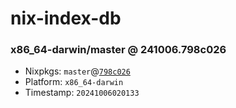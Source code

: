 # nix-index-db
### x86_64-darwin/master @ 241006.798c026
- Nixpkgs: `master`@[`798c026`](https://github.com/NixOS/nixpkgs/commit/798c026b94b9089fda88a1bd854cb67d0414adc3)
- Platform: `x86_64-darwin`
- Timestamp: `20241006020133`

